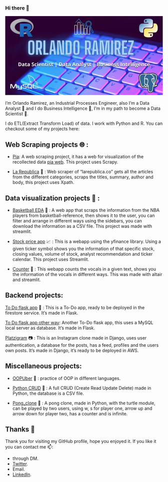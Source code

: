 ### Hi there 👋

<!--
**oramirezperera/oramirezperera** is a ✨ _special_ ✨ repository because its `README.md` (this file) appears on your GitHub profile.

Here are some ideas to get you started:

- 🔭 I’m currently working on ...
- 🌱 I’m currently learning ...
- 👯 I’m looking to collaborate on ...
- 🤔 I’m looking for help with ...
- 💬 Ask me about ...
- 📫 How to reach me: ...
- 😄 Pronouns: ...
- ⚡ Fun fact: ...
-->

![Orlando Ramirez banner](https://github.com/oramirezperera/oramirezperera/blob/main/banner.jpg?raw=true)

I’m Orlando Ramirez, an Industrial Processes Engineer, also I’m a Data Analyst :telescope: and I do Business Intelligence :office:, I’m in my path to become a Data Scientist :blue_book:.

I do ETL(Extract Transform Load) of data. I work with Python and R. You can checkout some of my projects here:

## Web Scraping projects :globe_with_meridians: :

- [Pia](https://github.com/oramirezperera/pia): A web scraping project, it has a web for visualization of the recollected data [pia web](https://oramirezperera.github.io/pia_web/). This project uses Scrapy.

- [La Republica](https://github.com/oramirezperera/webscraper_xpath) :newspaper: : Web scraper of “larepublica.co” gets all the articles from the different categories, scraps the titles, summary, author and body, this project uses Xpath.

## Data visualization projects :microscope: :

- [Basketball EDA](https://github.com/oramirezperera/eda_basketball) :basketball: : A web app that scraps the information from the NBA players from basketball-reference, then shows it to the user, you can filter and arrange in different ways using the sidebars, you can download the information as a CSV file. This project was made with streamlit. 

- [Stock price app](https://github.com/oramirezperera/stock_price_app) :chart_with_upwards_trend: : This is a webapp using the yfinance library. Using a given ticker symbol shows you the information of that specific stock, closing values, volume of stock, analyst recommendation and ticker calendar. This project uses Streamlit.

- [Counter](https://github.com/oramirezperera/counter) :pencil: : This webapp counts the vocals in a given text, shows you the information of the vocals in different ways. This was made with altair and streamlit.

## Backend projects:

[To Do flask app](https://github.com/oramirezperera/Flask_course) :bookmark_tabs: : This is a To-Do app, ready to be deployed in the firestore service. It’s made in Flask.

[To Do flask app other way](https://github.com/oramirezperera/To-Do_app_flask): Another To-Do flask app, this uses a MySQL local server as database. It’s made in Flask.

[Platzigram](https://github.com/oramirezperera/platzigram) :camera: : This is an Instagram clone made in Django, uses user authentication, a database for the posts, has a feed, profiles and the users own posts. It’s made in Django, it’s ready to be deployed in AWS.

## Miscellaneous projects:

- [OOPUber](https://github.com/oramirezperera/OOPUber) :taxi: : practice of OOP in different languages.

- [Python CRUD](https://github.com/oramirezperera/python_CRUD) :arrows_counterclockwise: : A full CRUD (Create Read Update Delete) made in Python, the database is a CSV file.

- [Pong_clone](https://github.com/oramirezperera/pong_clone) :tennis: : A pong clone, made in Python, with the turtle module, can be played by two users, using w, s for player one, arrow up and arrow down for player two, has a counter and is infinite.

## Thanks :blue_heart:

Thank you for visiting my GitHub profile, hope you enjoyed it. If you like it you can contact me 📫:

- through DM.
- [Twitter](https://twitter.com/oramirezperera).
- Email.
- [LinkedIn](https://www.linkedin.com/in/oramirezperera/).